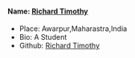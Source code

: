 #### Name: [Richard Timothy](https://github.com/RichardTimothy1307)
- Place: Awarpur,Maharastra,India
- Bio: A Student
- Github: [Richard Timothy](https://github.com/RichardTimothy1307)